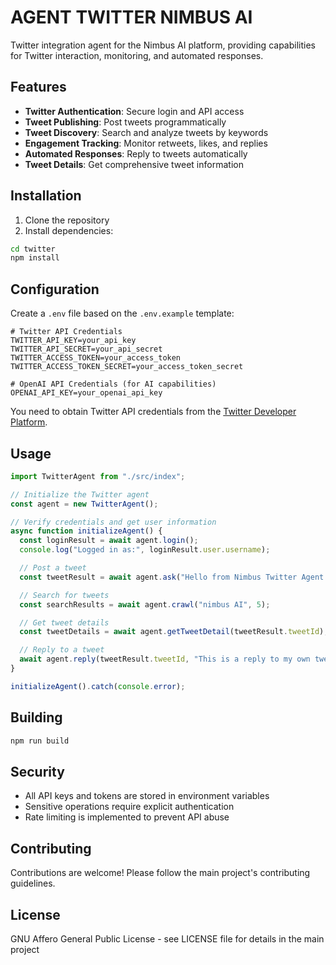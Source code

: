 # AGENT TWITTER NIMBUS AI

Twitter integration agent for the Nimbus AI platform, providing capabilities for Twitter interaction, monitoring, and automated responses.

## Features

- **Twitter Authentication**: Secure login and API access
- **Tweet Publishing**: Post tweets programmatically
- **Tweet Discovery**: Search and analyze tweets by keywords
- **Engagement Tracking**: Monitor retweets, likes, and replies
- **Automated Responses**: Reply to tweets automatically
- **Tweet Details**: Get comprehensive tweet information

## Installation

1. Clone the repository
2. Install dependencies:

```bash
cd twitter
npm install
```

## Configuration

Create a `.env` file based on the `.env.example` template:

```env
# Twitter API Credentials
TWITTER_API_KEY=your_api_key
TWITTER_API_SECRET=your_api_secret
TWITTER_ACCESS_TOKEN=your_access_token
TWITTER_ACCESS_TOKEN_SECRET=your_access_token_secret

# OpenAI API Credentials (for AI capabilities)
OPENAI_API_KEY=your_openai_api_key
```

You need to obtain Twitter API credentials from the [Twitter Developer Platform](https://developer.twitter.com/).

## Usage

```typescript
import TwitterAgent from "./src/index";

// Initialize the Twitter agent
const agent = new TwitterAgent();

// Verify credentials and get user information
async function initializeAgent() {
  const loginResult = await agent.login();
  console.log("Logged in as:", loginResult.user.username);

  // Post a tweet
  const tweetResult = await agent.ask("Hello from Nimbus Twitter Agent!");

  // Search for tweets
  const searchResults = await agent.crawl("nimbus AI", 5);

  // Get tweet details
  const tweetDetails = await agent.getTweetDetail(tweetResult.tweetId);

  // Reply to a tweet
  await agent.reply(tweetResult.tweetId, "This is a reply to my own tweet!");
}

initializeAgent().catch(console.error);
```

## Building

```bash
npm run build
```

## Security

- All API keys and tokens are stored in environment variables
- Sensitive operations require explicit authentication
- Rate limiting is implemented to prevent API abuse

## Contributing

Contributions are welcome! Please follow the main project's contributing guidelines.

## License

GNU Affero General Public License - see LICENSE file for details in the main project

